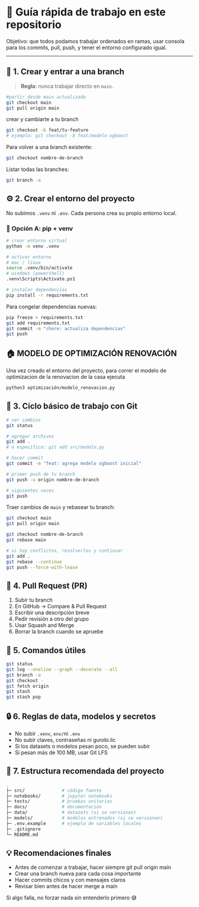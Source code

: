 # 🧭 Guía rápida de trabajo en este repositorio

Objetivo: que todos podamos trabajar ordenados en ramas, usar consola para los commits, pull, push, y tener el entorno configurado igual.

---

## 🌱 1. Crear y entrar a una branch

> **Regla:** nunca trabajar directo en `main`.

```bash
#partir desde main actualizado
git checkout main
git pull origin main
```
crear y cambiarte a tu branch
```bash
git checkout -b feat/tu-feature
# ejemplo: git checkout -b feat/modelo-xgboost
```

Para volver a una branch existente:

```bash
git checkout nombre-de-branch
```
Listar todas las branches:

```bash
git branch -a
```
## ⚙️ 2. Crear el entorno del proyecto
No subimos `.venv` ni `.env`.
Cada persona crea su propio entorno local.

### 🔹 Opción A: pip + venv
```bash
# crear entorno virtual
python -m venv .venv

# activar entorno
# mac / linux
source .venv/bin/activate
# windows (powershell)
.venv\Scripts\Activate.ps1

# instalar dependencias
pip install -r requirements.txt
```

Para congelar dependencias nuevas:

```bash
pip freeze > requirements.txt
git add requirements.txt
git commit -m "chore: actualiza dependencias"
git push
```

## 🏠 MODELO DE OPTIMIZACIÓN RENOVACIÓN

Una vez creado el entorno del proyecto, para correr el modelo de optimizacion de la renovacion de la casa ejecuta 
```bash
python3 optimización/modelo_renovacion.py
```


## 🔁 3. Ciclo básico de trabajo con Git
```bash
# ver cambios
git status

# agregar archivos
git add .
# o específico: git add src/modelo.py

# hacer commit
git commit -m "feat: agrega modelo xgboost inicial"

# primer push de tu branch
git push -u origin nombre-de-branch

# siguientes veces
git push
```

Traer cambios de `main` y rebasear tu branch:

```bash
git checkout main
git pull origin main

git checkout nombre-de-branch
git rebase main

# si hay conflictos, resolverlos y continuar
git add .
git rebase --continue
git push --force-with-lease
```

## 🔀 4. Pull Request (PR)
1. Subir tu branch
2. En GitHub → Compare & Pull Request
3. Escribir una descripción breve
4. Pedir revisión a otro del grupo
5. Usar Squash and Merge
6. Borrar la branch cuando se apruebe

## 🧩 5. Comandos útiles
```bash
git status
git log --oneline --graph --decorate --all
git branch -a
git checkout -
git fetch origin
git stash
git stash pop
```

## 🔒 6. Reglas de data, modelos y secretos
- No subir `.venv`, `env/`ni `.env`
- No subir claves, contraseñas ni gurobi.lic
- Si los datasets o modelos pesan poco, se pueden subir
- Si pesan más de 100 MB, usar Git LFS


## 📂 7. Estructura recomendada del proyecto
```bash
.
├─ src/              # código fuente
├─ notebooks/        # jupyter notebooks
├─ tests/            # pruebas unitarias
├─ docs/             # documentación
├─ data/             # datasets (si se versionan)
├─ models/           # modelos entrenados (si se versionan)
├─ .env.example      # ejemplo de variables locales
├─ .gitignore
└─ README.md
```


## 💡 Recomendaciones finales
- Antes de comenzar a trabajar, hacer siempre git pull origin main
- Crear una branch nueva para cada cosa importante
- Hacer commits chicos y con mensajes claros
- Revisar bien antes de hacer merge a main

Si algo falla, no forzar nada sin entenderlo primero 😅


